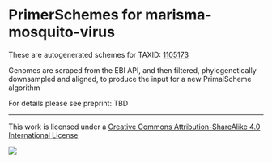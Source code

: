 # PrimerSchemes for marisma-mosquito-virus

These are autogenerated schemes for TAXID: [1105173](https://www.ncbi.nlm.nih.gov/Taxonomy/Browser/wwwtax.cgi?mode=Info&id=1105173&lvl=3&lin=f&keep=1&srchmode=1&unlock)

Genomes are scraped from the EBI API, and then filtered, phylogenetically downsampled and aligned, to produce the input for a new PrimalScheme algorithm

For details please see preprint: TBD

------------------------------------------------------------------------

This work is licensed under a [Creative Commons Attribution-ShareAlike 4.0 International License](http://creativecommons.org/licenses/by-sa/4.0/) 

![](https://i.creativecommons.org/l/by-sa/4.0/88x31.png)